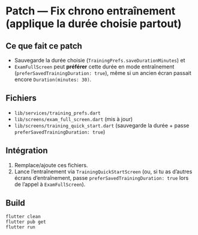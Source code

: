 # Patch — Fix chrono entraînement (applique la durée choisie partout)

## Ce que fait ce patch
- Sauvegarde la durée choisie (`TrainingPrefs.saveDurationMinutes`) et
- `ExamFullScreen` peut **préférer** cette durée en mode entraînement (`preferSavedTrainingDuration: true`),
  même si un ancien écran passait encore `Duration(minutes: 30)`.

## Fichiers
- `lib/services/training_prefs.dart`
- `lib/screens/exam_full_screen.dart` (mis à jour)
- `lib/screens/training_quick_start.dart` (sauvegarde la durée + passe `preferSavedTrainingDuration: true`)

## Intégration
1) Remplace/ajoute ces fichiers.
2) Lance l’entraînement via `TrainingQuickStartScreen` (ou, si tu as d’autres écrans d’entraînement,
   passe `preferSavedTrainingDuration: true` lors de l’appel à `ExamFullScreen`).

## Build
```
flutter clean
flutter pub get
flutter run
```
